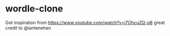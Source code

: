 # wordle-clone
Got inspiration from https://www.youtube.com/watch?v=j7OhcuZQ-q8
great credit to @ianlenehan
